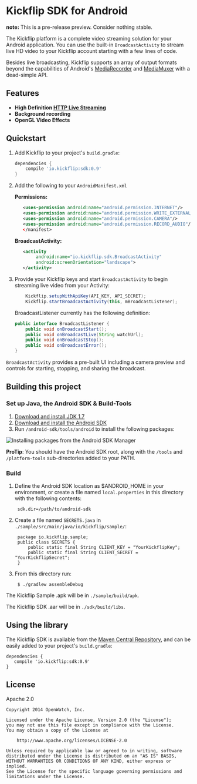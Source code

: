 # Kickflip SDK for Android

**note:** This is a pre-release preview. Consider nothing stable.

The Kickflip platform is a complete video streaming solution for your Android application. You can use the built-in `BroadcastActivity` to stream live HD video to your Kickflip account starting with a few lines of code.

Besides live broadcasting, Kickflip supports an array of output formats beyond the capabilities of Android's [MediaRecorder](http://developer.android.com/reference/android/media/MediaRecorder.html) and [MediaMuxer](https://developer.android.com/reference/android/media/MediaMuxer.html) with a dead-simple API.

## Features

+ **High Definition [HTTP Live Streaming](http://en.wikipedia.org/wiki/HTTP_Live_Streaming)**
+ **Background recording**
+ **OpenGL Video Effects**



## Quickstart

1. Add Kickflip to your project's `build.gradle`:

	```groovy
	dependencies {
   		compile 'io.kickflip:sdk:0.9'
	}
	```


2. Add the following to your `AndroidManifest.xml`

    **Permissions:**
	```xml	       
	   <uses-permission android:name="android.permission.INTERNET"/>
	   <uses-permission android:name="android.permission.WRITE_EXTERNAL_STORAGE"/>
	   <uses-permission android:name="android.permission.CAMERA"/>
	   <uses-permission android:name="android.permission.RECORD_AUDIO"/>		   		   ion>
	   </manifest>
	```
	
	**BroadcastActivity:**
	
	```xml
       <activity
            android:name="io.kickflip.sdk.BroadcastActivity"
            android:screenOrientation="landscape">
       </activity>
	```

4. Provide your Kickflip keys and start `BroadcastActivity` to begin streaming live video from your Activity:

	```java
		Kickflip.setupWithApiKey(API_KEY, API_SECRET);
		Kickflip.startBroadcastActivity(this, mBroadcastListener);
	```
    	
   BroadcastListener currently has the following definition:


	```java
	public interface BroadcastListener {
	    public void onBroadcastStart();
	    public void onBroadcastLive(String watchUrl);
	    public void onBroadcastStop();
	    public void onBroadcastError();
	}
	```
   	
`BroadcastActivity` provides a pre-built UI including a camera preview and controls for starting, stopping, and sharing the broadcast.

## Building this project

### Set up Java, the Android SDK & Build-Tools

1. [Download and install JDK 1.7](http://www.oracle.com/technetwork/java/javase/downloads/jdk7-downloads-1880260.html)
2. [Download and install the Android SDK](http://developer.android.com/sdk/)
3. Run `/android-sdk/tools/android` to install the following packages:
    
![Installing packages from the Android SDK Manager](http://i.imgur.com/PuWsBEB.png)

**ProTip**: You should have the Android SDK root, along with the `/tools` and `/platform-tools` sub-directories added to your PATH.

### Build

1. Define the Android SDK location as $ANDROID_HOME in your environment, or create a file named `local.properties` in this directory with the following contents:
    
	    sdk.dir=/path/to/android-sdk
	    
2. Create a file named `SECRETS.java` in `./sample/src/main/java/io/kickflip/sample/`:

		package io.kickflip.sample;
		public class SECRETS {
		    public static final String CLIENT_KEY = "YourKickflipKey";
		    public static final String CLIENT_SECRET = "YourKickflipSecret";
		}


3. From this directory run:

	    $ ./gradlew assembleDebug

The Kickflip Sample .apk will be in `./sample/build/apk`. 

The Kickflip SDK .aar will be in `./sdk/build/libs`.

## Using the library

The Kickflip SDK is available from the [Maven Central Repository](http://search.maven.org/), and can be easily added to your project's `build.gradle`:

    dependencies {
	   compile 'io.kickflip:sdk:0.9'
	}


## License

Apache 2.0

	Copyright 2014 OpenWatch, Inc.
	
	Licensed under the Apache License, Version 2.0 (the "License");
	you may not use this file except in compliance with the License.
	You may obtain a copy of the License at
	
	    http://www.apache.org/licenses/LICENSE-2.0
	
	Unless required by applicable law or agreed to in writing, software
	distributed under the License is distributed on an "AS IS" BASIS,
	WITHOUT WARRANTIES OR CONDITIONS OF ANY KIND, either express or implied.
	See the License for the specific language governing permissions and
	limitations under the License.